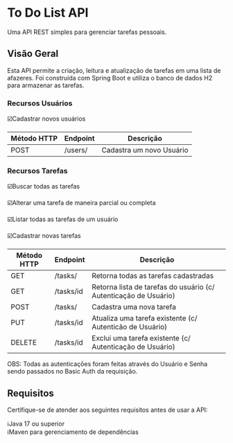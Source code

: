 # To Do List API

Uma API REST simples para gerenciar tarefas pessoais.

## Visão Geral

Esta API permite a criação, leitura e atualização de tarefas em uma lista de afazeres. Foi construída com Spring Boot e utiliza o banco de dados H2 para armazenar as tarefas.


### Recursos Usuários
:ballot_box_with_check:Cadastrar novos usuários


| Método HTTP | Endpoint       | Descrição                                 |
|-------------|----------------|-------------------------------------------|
|POST         | /users/        | Cadastra um novo Usuário                  |













### Recursos Tarefas
:ballot_box_with_check:Buscar todas as tarefas 

:ballot_box_with_check:Alterar uma tarefa de maneira parcial ou completa 

:ballot_box_with_check:Listar todas as tarefas de um usuário 

:ballot_box_with_check:Cadastrar novas tarefas

| Método HTTP | Endpoint       | Descrição                                 |
|-------------|----------------|-----------------------------------------|
| GET         | /tasks/        | Retorna todas as tarefas cadastradas    |
| GET         | /tasks/id      | Retorna lista de tarefas do usuário (c/ Autenticação de Usuário)  |
| POST        | /tasks/        | Cadastra uma nova tarefa                |
| PUT         | /tasks/id      | Atualiza uma tarefa existente (c/ Autenticão de Usuário)   |
| DELETE      | /tasks/id      | Exclui uma tarefa existente  (c/ Autenticação de Usuário)    |


OBS: Todas as autenticações foram feitas através do Usuário e Senha sendo passados no Basic Auth da requisição. 


## Requisitos

Certifique-se de atender aos seguintes requisitos antes de usar a API:

:information_source:Java 17 ou superior  
:information_source:Maven para gerenciamento de dependências


